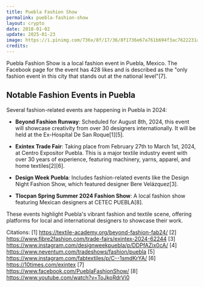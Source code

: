 ```yaml
---
title: Puebla Fashion Show
permalink: puebla-fashion-show
layout: crypto
date: 2018-01-02
update: 2025-01-23
image: https://i.pinimg.com/736x/8f/17/36/8f1736e67a761b694f3ac7622231a21c.jpg
credits:
---
```



Puebla Fashion Show is a local fashion event in Puebla, Mexico. The Facebook page for the event has 428 likes and is described as the "only fashion event in this city that stands out at the national level"[7].

## Notable Fashion Events in Puebla

Several fashion-related events are happening in Puebla in 2024:

- **Beyond Fashion Runway**: Scheduled for August 8th, 2024, this event will showcase creativity from over 30 designers internationally. It will be held at the Ex-Hospital De San Roque[1][5].

- **Exintex Trade Fair**: Taking place from February 27th to March 1st, 2024, at Centro Expositor Puebla. This is a major textile industry event with over 30 years of experience, featuring machinery, yarns, apparel, and home textiles[2][6].

- **Design Week Puebla**: Includes fashion-related events like the Design Night Fashion Show, which featured designer Bere Velázquez[3].

- **Tlocpan Spring Summer 2024 Fashion Show**: A local fashion show featuring Mexican designers at CETEC PUEBLA[8].

These events highlight Puebla's vibrant fashion and textile scene, offering platforms for local and international designers to showcase their work.

Citations:
[1] https://textile-academy.org/beyond-fashion-fab24/
[2] https://www.fibre2fashion.com/trade-fairs/exintex-2024-62244
[3] https://www.instagram.com/designweekpuebla/p/DDPfAZix0cA/
[4] https://www.neventum.com/tradeshows/fashion/puebla
[5] https://www.instagram.com/fabtextiles/p/C--1smdKrYA/
[6] https://10times.com/exintex
[7] https://www.facebook.com/PueblaFashionShow/
[8] https://www.youtube.com/watch?v=ToJkoRdrVi0

